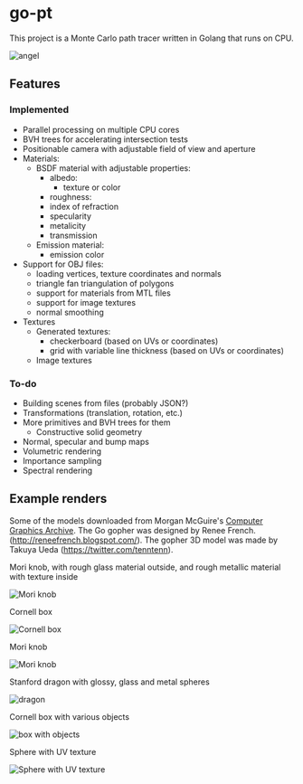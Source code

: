 # go-pt

This project is a Monte Carlo path tracer written in Golang that runs on CPU.

![angel](https://i.imgur.com/HOBWasb.png)

## Features
### Implemented
- Parallel processing on multiple CPU cores
- BVH trees for accelerating intersection tests
- Positionable camera with adjustable field of view and aperture
- Materials:
    - BSDF material with adjustable properties:
        - albedo:
            - texture or color
        - roughness:
        - index of refraction
        - specularity
        - metalicity
        - transmission
    - Emission material:
        - emission color
- Support for OBJ files:
    - loading vertices, texture coordinates and normals
    - triangle fan triangulation of polygons
    - support for materials from MTL files
    - support for image textures
    - normal smoothing
- Textures
    - Generated textures:
        - checkerboard (based on UVs or coordinates)
        - grid with variable line thickness (based on UVs or coordinates)
    - Image textures
### To-do
- Building scenes from files (probably JSON?)
- Transformations (translation, rotation, etc.)
- More primitives and BVH trees for them
    - Constructive solid geometry
- Normal, specular and bump maps
- Volumetric rendering
- Importance sampling
- Spectral rendering

## Example renders
Some of the models downloaded from Morgan McGuire's [Computer Graphics Archive](https://casual-effects.com/data).
The Go gopher was designed by Renee French. (http://reneefrench.blogspot.com/). The gopher 3D model was made by Takuya Ueda (https://twitter.com/tenntenn).

Mori knob, with rough glass material outside, and rough metallic material with texture inside

![Mori knob](https://i.imgur.com/WSRmlmt.png)

Cornell box

![Cornell box](https://i.imgur.com/dSaLhwd.png)

Mori knob

![Mori knob](https://i.imgur.com/jE4yPNP.png)

Stanford dragon with glossy, glass and metal spheres

![dragon](https://i.imgur.com/iLplu0d.png)

Cornell box with various objects

![box with objects](https://i.imgur.com/V7AuTSD.png)

Sphere with UV texture

![Sphere with UV texture](https://i.imgur.com/ZQDCjSn.png)